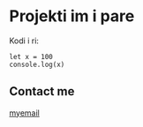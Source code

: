 # Projekti im i pare
Kodi i ri:

    let x = 100
    console.log(x)
    
    
## Contact me
[myemail](mailto:majlindkrasniqi39@gmail.com)